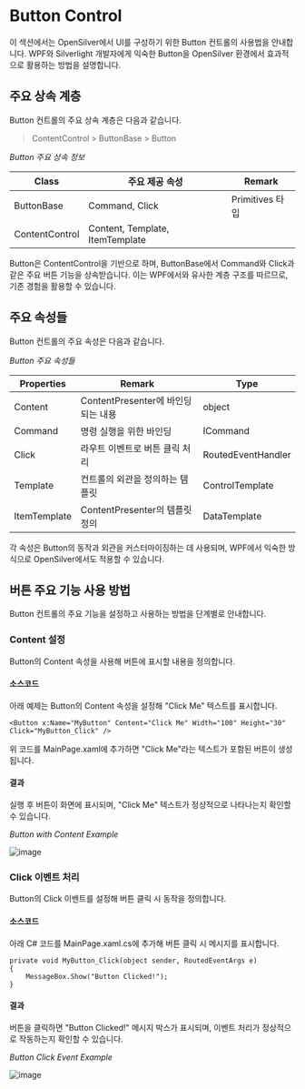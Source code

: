 # Button Control  
이 섹션에서는 OpenSilver에서 UI를 구성하기 위한 Button 컨트롤의 사용법을 안내합니다. WPF와 Silverlight 개발자에게 익숙한 Button을 OpenSilver 환경에서 효과적으로 활용하는 방법을 설명합니다.

## 주요 상속 계층  
Button 컨트롤의 주요 상속 계층은 다음과 같습니다.  

> ContentControl > ButtonBase > Button  

_Button 주요 상속 정보_  

| Class           | 주요 제공 속성         | Remark               |  
|-----------------|-----------------------|----------------------|  
| ButtonBase      | Command, Click        | Primitives 타입      |  
| ContentControl  | Content, Template, ItemTemplate |                |  

Button은 ContentControl을 기반으로 하며, ButtonBase에서 Command와 Click과 같은 주요 버튼 기능을 상속받습니다. 이는 WPF에서와 유사한 계층 구조를 따르므로, 기존 경험을 활용할 수 있습니다.

## 주요 속성들  
Button 컨트롤의 주요 속성은 다음과 같습니다.  

_Button 주요 속성들_  

| Properties   | Remark                          | Type            |  
|--------------|---------------------------------|-----------------|  
| Content      | ContentPresenter에 바인딩되는 내용 | object          |  
| Command      | 명령 실행을 위한 바인딩          | ICommand        |  
| Click        | 라우트 이벤트로 버튼 클릭 처리   | RoutedEventHandler |  
| Template     | 컨트롤의 외관을 정의하는 템플릿  | ControlTemplate  |  
| ItemTemplate | ContentPresenter의 템플릿 정의   | DataTemplate     |  

각 속성은 Button의 동작과 외관을 커스터마이징하는 데 사용되며, WPF에서 익숙한 방식으로 OpenSilver에서도 적용할 수 있습니다.

## 버튼 주요 기능 사용 방법  
Button 컨트롤의 주요 기능을 설정하고 사용하는 방법을 단계별로 안내합니다.  

### Content 설정  
Button의 Content 속성을 사용해 버튼에 표시할 내용을 정의합니다.  

#### 소스코드  
아래 예제는 Button의 Content 속성을 설정해 "Click Me" 텍스트를 표시합니다.  

```xaml
<Button x:Name="MyButton" Content="Click Me" Width="100" Height="30" Click="MyButton_Click" />
```

위 코드를 MainPage.xaml에 추가하면 "Click Me"라는 텍스트가 포함된 버튼이 생성됩니다.  

#### 결과  
실행 후 버튼이 화면에 표시되며, "Click Me" 텍스트가 정상적으로 나타나는지 확인할 수 있습니다.  

_Button with Content Example_  

![image](https://raw.githubusercontent.com/UserwareDocumentation/userware-docs/main/images/button_content_example.png)  

### Click 이벤트 처리  
Button의 Click 이벤트를 설정해 버튼 클릭 시 동작을 정의합니다.  

#### 소스코드  
아래 C# 코드를 MainPage.xaml.cs에 추가해 버튼 클릭 시 메시지를 표시합니다.  

```
private void MyButton_Click(object sender, RoutedEventArgs e)  
{  
    MessageBox.Show("Button Clicked!");  
}  
```

#### 결과  
버튼을 클릭하면 "Button Clicked!" 메시지 박스가 표시되며, 이벤트 처리가 정상적으로 작동하는지 확인할 수 있습니다.  

_Button Click Event Example_  

![image](https://raw.githubusercontent.com/UserwareDocumentation/userware-docs/main/images/button_click_example.png)  